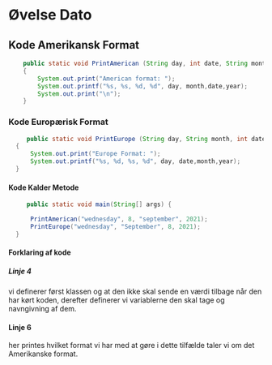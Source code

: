 # Øvelse Dato
## Kode Amerikansk Format
```java
    public static void PrintAmerican (String day, int date, String month, int year )
    {
        System.out.print("American format: ");
        System.out.printf("%s, %s, %d, %d", day, month,date,year);
        System.out.print("\n");
    }
```
### Kode Europærisk Format
  ```java
       public static void PrintEurope (String day, String month, int date, int year )
    {
        System.out.print("Europe Format: ");
        System.out.printf("%s, %d, %s, %d", day, date,month,year);
    }
   ```
#### Kode Kalder Metode
  ```java
       public static void main(String[] args) {

        PrintAmerican("wednesday", 8, "september", 2021);
        PrintEurope("wednesday", "September", 8, 2021);
    }
   ```
#### Forklaring af kode
  ##### Linje 4 
vi definerer først klassen og at den ikke skal sende en værdi tilbage når den har kørt koden, derefter definerer vi variablerne den skal tage og navngivning af dem.

  #### Linje 6  
her printes hvilket format vi har med at gøre i dette tilfælde taler vi om det Amerikanske format.




  
    
